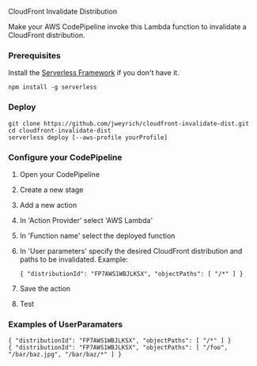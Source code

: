 CloudFront Invalidate Distribution

Make your AWS CodePipeline invoke this Lambda function to invalidate a CloudFront distribution.

### Prerequisites

Install the [Serverless Framework](https://serverless.com/) if you don't have it.

    npm install -g serverless

### Deploy

    git clone https://github.com/jweyrich/cloudfront-invalidate-dist.git
    cd cloudfront-invalidate-dist
    serverless deploy [--aws-profile yourProfile]

### Configure your CodePipeline

1. Open your CodePipeline
2. Create a new stage
3. Add a new action
4. In 'Action Provider' select 'AWS Lambda'
5. In 'Function name' select the deployed function
6. In 'User parameters' specify the desired CloudFront distribution and paths to be invalidated. Example:

    `{ "distributionId": "FP7AWS1WBJLKSX", "objectPaths": [ "/*" ] }`

7. Save the action
8. Test

### Examples of UserParamaters

    { "distributionId": "FP7AWS1WBJLKSX", "objectPaths": [ "/*" ] }
    { "distributionId": "FP7AWS1WBJLKSX", "objectPaths": [ "/foo", "/bar/baz.jpg", "/bar/baz/*" ] }